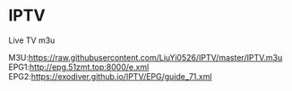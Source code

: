 # IPTV
Live TV m3u

M3U:https://raw.githubusercontent.com/LiuYi0526/IPTV/master/IPTV.m3u
EPG1:http://epg.51zmt.top:8000/e.xml
EPG2:https://exodiver.github.io/IPTV/EPG/guide_71.xml
